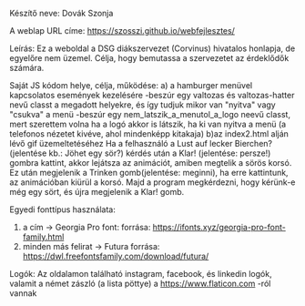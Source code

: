 Készítő neve: Dovák Szonja

A weblap URL címe: https://szosszi.github.io/webfejlesztes/

Leírás: Ez a weboldal a DSG diákszervezet (Corvinus) hivatalos honlapja, de egyelőre nem üzemel. Célja, hogy bemutassa a szervezetet az érdeklődők számára.

Saját JS kódom helye, célja, működése:
a) a hamburger menüvel kapcsolatos események kezelésére
-beszúr egy valtozas és valtozas-hatter nevű classt a megadott helyekre, és így tudjuk mikor van "nyitva" vagy "csukva" a menü
-beszúr egy nem_latszik_a_menutol_a_logo neevű classt,  mert szerettem volna ha a logó akkor is látszik, ha ki van nyitva a menü (a telefonos nézetet kivéve, ahol mindenképp kitakaja)
b)az index2.html alján lévő gif üzemeltetéséhez
Ha a felhasználó a Lust auf lecker Bierchen?(jelentése kb.: Jöhet egy sör?) kérdés után a Klar! (jelentése: persze!) gombra kattint, akkor lejátsza az animációt, amiben megtelik a sörös korsó. Ez után megjelenik a Trinken gomb(jelentése: meginni), ha erre kattintunk, az animációban kiürül a korsó. Majd a program megkérdezni, hogy kérünk-e még egy sört, és újra megjelenik a Klar! gomb. 

Egyedi fonttípus használata:
1. a cím -> Georgia Pro font: forrása: https://ifonts.xyz/georgia-pro-font-family.html
2. minden más felirat -> Futura forrása: https://dwl.freefontsfamily.com/download/futura/

Logók:
Az oldalamon található instagram, facebook, és linkedin logók, valamit a német zászló (a lista pöttye) a https://www.flaticon.com -ról vannak
